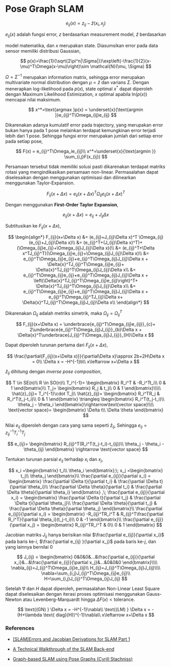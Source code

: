 # **Pose Graph SLAM**
$$
e_{ij}(x) = z_{ij}-\hat{z}(x_i, x_j)
$$

$e_{ij}(x)$ adalah fungsi error, $z$ berdasarkan measurement model, $\hat{z}$ berdasarkan 

model matematika, dan $x$ merupakan state.  Diasumsikan error pada data sensor memiliki distribusi Gaussian,

$$
p(x)=\frac{1}{\sqrt{2\pi^n|\Sigma|}}\exp\left(-\frac{1}{2}(x-\mu)^T\Omega(x-\mu)\right)\sim \mathcal{N}(\mu, \Sigma)
$$

$\Omega = \Sigma^{-1}$ merupakan information matrix, sehingga error merupakan multivariate normal distribution dengan $\mu=\hat{z}$ dan varians $\Sigma$. Dengan menerapkan log-likelihood pada $p(x)$, state optimal $x^*$ dapat diperoleh dengan Maximum Likelihood Estimization, $x$ optimal apabila $\text{ln}(p(x))$ mencapai nilai maksimum.

$$
x^*=\text{argmax }p(x) = \underset{x}{\text{argmin }}e_{ij}^T\Omega_{ij}e_{ij}
$$

Dikarenakan adanya kumulatif error pada trajectory, yang merupakan error bukan hanya pada 1 pose melainkan terdapat kemungkinan error terjadi lebih dari 1 pose. Sehingga fungsi error merupakan jumlah dari setiap error pada setiap pose,

$$
F(x) = e_{ij}^T\Omega_ie_{ij}\\
x^*=\underset{x}{\text{argmin }} \sum_{i,j}F(x_{ij})
$$

Persamaan tersebut tidak memiliki solusi pasti dikarenakan terdapat matriks rotasi yang mengindikasikan persamaan non-linear. Permasalahan dapat diselesaikan dengan menggunakan optimisasi dan dilinearkan menggunakan Taylor-Expansion.

$$
F_{ij}(x+\Delta x)=e_{ij}(x+\Delta x)^T\Omega_{ij} e_{ij}(x+\Delta x)^T
$$

Dengan menggunakan **First-Order Taylor Expansion**,

$$
e_{ij}(x+\Delta x) = e_{ij}+J_{ij}\Delta x
$$

Subtitusikan ke $F_{ij}(x+\Delta x)$,

$$
\begin{align*}
F_{ij}(x+\Delta x) &= (e_{ij}+J_{ij}\Delta x)^T \Omega_{ij}(e_{ij}+J_{ij}\Delta x)\\
&= (e_{ij}^T+(J_{ij}\Delta x)^T)+(\Omega_{ij}e_{ij}+\Omega_{ij}J_{ij}\Delta x)(\\
&= (e_{ij}^T+\Delta x^TJ_{ij}^T)(\Omega_{ij}e_{ij}+\Omega_{ij}J_{ij}\Delta x)\\
&= e_{ij}^T\Omega_{ij}e_{ij}+e_{ij}^T\Omega_{ij}J_{ij}\Delta x + \Delta{x}^TJ_{ij}^T\Omega_{ij}e_{ij}+
\Delta{x}^TJ_{ij}^T\Omega_{ij}J_{ij}\Delta x\\
&= e_{ij}^T\Omega_{ij}e_{ij}+e_{ij}^T\Omega_{ij}J_{ij}\Delta x + \left(\Delta{x}^TJ_{ij}^T\Omega_{ij}e_{ij}\right)^T+
\Delta{x}^TJ_{ij}^T\Omega_{ij}J_{ij}\Delta x\\
&= e_{ij}^T\Omega_{ij}e_{ij}+e_{ij}^T\Omega_{ij}J_{ij}\Delta x +
e_{ij}^T\Omega_{ij}^TJ_{ij}\Delta x+
\Delta{x}^TJ_{ij}^T\Omega_{ij}J_{ij}\Delta x\\
\end{align*}
$$

Dikarenakan $\Omega_{ij}$ adalah metriks simetrik, maka $\Omega_{ij}=\Omega_{ij}^T$

$$
F_{ij}(x+\Delta x) = 
\underbrace{e_{ij}^T\Omega_{ij}e_{ij}}_{c}+
2\underbrace{e_{ij}^T\Omega_{ij}J_{ij}}_{b}\Delta x +
\Delta{x}^T\underbrace{J_{ij}^T\Omega_{ij}J_{ij}}_{H}\Delta x
$$

Dapat diperoleh turunan pertama dari $F_{ij}(x+\Delta x)$,

$$
\frac{\partial{F_{ij}(x+\Delta x)}}{\partial\Delta x}\approx 2b+2H\Delta x = 0\\
\Delta x = -H^{-1}b\\
x\leftarrow x+\Delta x
$$

$\hat{z}_{ij}$ dihitung dengan *inverse pose composition*,

$$
T \in SE(n)\\
R \in SO(n)\\
T_i^{-1}=
\begin{bmatrix}
R_i^T & -R_i^Tt_i\\
0 & 1
\end{bmatrix}\\
T_j=
\begin{bmatrix}
R_j & t_j\\
0 & 1
\end{bmatrix}\\\\\
\hat{z}_{ij}= T_i^{-1}\cdot T_j\\
\hat{z}_{ij}= 
\begin{bmatrix}
R_i^TR_j & R_i^T(t_j-t_i)\\
0 & 1
\end{bmatrix}
\triangleq 
\begin{bmatrix}
R_i^T(t_j-t_i)\\
\theta_j - \theta_i
\end{bmatrix}\rightarrow\text{vector space}\\\\
\text{vector space}=
\begin{bmatrix}
\Delta t\\
\Delta \theta
\end{bmatrix}
$$

Nilai $e_{ij}$ diperoleh dengan cara yang sama seperti $\hat{z}_{ij}$, Sehingga $e_{ij}=z_{ij}^{-1}T_i^{-1}T_j$

$$
e_{ij}= \begin{bmatrix}
R_{ij}^T(R_i^T(t_j-t_i)-t_{ij})\\
\theta_j - \theta_i - \theta_{ij} 
\end{bmatrix} \rightarrow \text{vector space}
$$

Tentukan turunan parsial $e_{ij}$ terhadap $x_i$ dan $x_j$,

$$
x_i =\begin{bmatrix}
t_i\\
\theta_i
\end{bmatrix};\;
x_j =\begin{bmatrix}
t_j\\
\theta_j
\end{bmatrix}\\
\frac{\partial e_{ij}}{\partial x_i} =
\begin{bmatrix}
\frac{\partial \Delta t}{\partial t_i} & \frac{\partial \Delta t}{\partial \theta_i}\\
\frac{\partial \Delta \theta}{\partial t_i} & \frac{\partial \Delta \theta}{\partial \theta_i}
\end{bmatrix} ,\;
\frac{\partial e_{ij}}{\partial x_i} =
\begin{bmatrix}
\frac{\partial \Delta t}{\partial t_j} & \frac{\partial \Delta t}{\partial \theta_j}\\
\frac{\partial \Delta \theta}{\partial t_j} & \frac{\partial \Delta \theta}{\partial \theta_j}
\end{bmatrix}\\
\frac{\partial e_{ij}}{\partial x_i} =
\begin{bmatrix}
-R_{ij}^TR_i^T & R_{ij}^T\frac{\partial R_i^T}{\partial \theta_i}(t_j-t_i)\\
0 & -1
\end{bmatrix}\\
\frac{\partial e_{ij}}{\partial x_j} =
\begin{bmatrix}
R_{ij}^TR_i^T & 0\\
0 & 1
\end{bmatrix}
$$

Jacobian matriks $J_{ij}$ hanya berisikan nilai $\frac{\partial e_{ij}}{\partial x_i}$ pada baris ke-$i$, $\frac{\partial e_{ij} 
}{\partial x_j}$ pada baris ke-$j$​, dan yang lainnya bernilai 0 

$$
J_{ij} =
\begin{bmatrix}
0&0&0&...&\frac{\partial e_{ij}}{\partial x_i}&...&\frac{\partial e_{ij}}{\partial x_j}&...&0&0&0
\end{bmatrix}\\\\
\nabla_{ij}=J_{ij}^T\Omega_{ij}e_{ij}\\
H_{ij}=J_{ij}^T\Omega_{ij}J_{ij}\\\\
\nabla=\sum_{i,j}J_{ij}^T\Omega_{ij}e_{ij}\\
H=\sum_{i,j}J_{ij}^T\Omega_{ij}J_{ij}
$$

Setelah $\nabla$ dan $H$ dapat diperoleh, permasalahan Non-Linear Least Square dapat diselesaikan dengan iterasi proses optimisasi menggunakan Gauss-Newton atau Levenberg-Marquardt hingga $\Delta F(x) < \text{tolerance}$.

$$
\text{(GN) } \Delta x = -H^{-1}\nabla\\
\text{(LM) } \Delta x = -(H+\lambda \text{ diag}(H))^{-1}\nabla\\
x\leftarrow x+\Delta x
$$

### **References**

- [[SLAM]Errors and Jacobian Derivations for SLAM Part 1](https://alida.tistory.com/69#5.-relative-pose-error-pgo)

- [A Technical Walkthrough of the SLAM Back-end](https://www.youtube.com/watch?v=FhwFyA0NQkE&t=4639s)

- [Graph-based SLAM using Pose Graphs (Cyrill Stachniss)](https://www.youtube.com/watch?v=uHbRKvD8TWg&t=2682s)